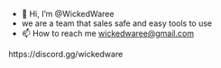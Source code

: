 - 👋 Hi, I’m @WickedWaree
- we are a team that sales safe and easy tools to use 
- 📫 How to reach me wickedwaree@gmail.com
<!---
WickedWaree/WickedWaree is a ✨ special ✨ repository because its `README.md` (this file) appears on your GitHub profile.
You can click the Preview link to take a look at your changes.
--->https://discord.gg/wickedware
